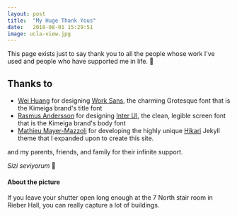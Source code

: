 ```yaml
---
layout: post
title:  "My Huge Thank Yous"
date:   2018-08-01 15:29:51
image: ucla-view.jpg
---
```


This page exists just to say thank you to all the people whose work I've used and people who have supported me in life. 🙇‍

## Thanks to

* [Wei Huang]() for designing [Work Sans](https://fonts.google.com/specimen/Work+Sans), the charming Grotesque font that is the Kimeiga brand's title font
* [Rasmus Andersson](https://twitter.com/rsms) for designing [Inter UI](https://rsms.me/inter/), the clean, legible screen font that is the Kimeiga brand's body font
* [Mathieu Mayer-Mazzoli](https://github.com/mx3m) for developing the highly unique [Hikari](https://github.com/mx3m/hikari-for-jekyll) Jekyll theme that I expanded upon to create this site.

and my parents, friends, and family for their infinite support.

*Sizi seviyorum* 💛

#### About the picture

If you leave your shutter open long enough at the 7 North stair room in Rieber Hall, you can really capture a lot of buildings.
